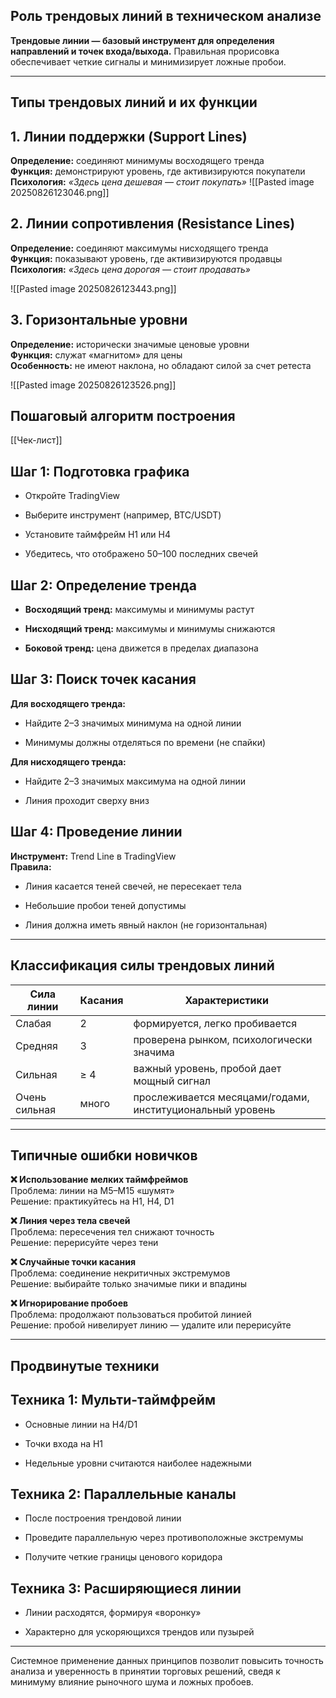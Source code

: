 ## Роль трендовых линий в техническом анализе

**Трендовые линии — базовый инструмент для определения направлений и точек входа/выхода.** Правильная прорисовка обеспечивает четкие сигналы и минимизирует ложные пробои.

---
## Типы трендовых линий и их функции

## 1. Линии поддержки (Support Lines)

**Определение:** соединяют минимумы восходящего тренда  
**Функция:** демонстрируют уровень, где активизируются покупатели  
**Психология:** _«Здесь цена дешевая — стоит покупать»_
![[Pasted image 20250826123046.png]]

## 2. Линии сопротивления (Resistance Lines)

**Определение:** соединяют максимумы нисходящего тренда  
**Функция:** показывают уровень, где активизируются продавцы  
**Психология:** _«Здесь цена дорогая — стоит продавать»_

![[Pasted image 20250826123443.png]]
## 3. Горизонтальные уровни

**Определение:** исторически значимые ценовые уровни  
**Функция:** служат «магнитом» для цены  
**Особенность:** не имеют наклона, но обладают силой за счет ретеста

![[Pasted image 20250826123526.png]]

## Пошаговый алгоритм построения

[[Чек-лист]]
## Шаг 1: Подготовка графика

- Откройте TradingView
    
- Выберите инструмент (например, BTC/USDT)
    
- Установите таймфрейм H1 или H4
    
- Убедитесь, что отображено 50–100 последних свечей

## Шаг 2: Определение тренда

- **Восходящий тренд:** максимумы и минимумы растут
    
- **Нисходящий тренд:** максимумы и минимумы снижаются
    
- **Боковой тренд:** цена движется в пределах диапазона

## Шаг 3: Поиск точек касания

**Для восходящего тренда:**

- Найдите 2–3 значимых минимума на одной линии
    
- Минимумы должны отделяться по времени (не спайки)

**Для нисходящего тренда:**

- Найдите 2–3 значимых максимума на одной линии
    
- Линия проходит сверху вниз

## Шаг 4: Проведение линии

**Инструмент:** Trend Line в TradingView  
**Правила:**

- Линия касается теней свечей, не пересекает тела
    
- Небольшие пробои теней допустимы
    
- Линия должна иметь явный наклон (не горизонтальная)

---
## Классификация силы трендовых линий

|Сила линии|Касания|Характеристики|
|---|---|---|
|Слабая|2|формируется, легко пробивается|
|Средняя|3|проверена рынком, психологически значима|
|Сильная|≥ 4|важный уровень, пробой дает мощный сигнал|
|Очень сильная|много|прослеживается месяцами/годами, институциональный уровень|

---
## Типичные ошибки новичков

**❌ Использование мелких таймфреймов**  
Проблема: линии на M5–M15 «шумят»  
Решение: практикуйтесь на H1, H4, D1

**❌ Линия через тела свечей**  
Проблема: пересечения тел снижают точность  
Решение: перерисуйте через тени

**❌ Случайные точки касания**  
Проблема: соединение некритичных экстремумов  
Решение: выбирайте только значимые пики и впадины

**❌ Игнорирование пробоев**  
Проблема: продолжают пользоваться пробитой линией  
Решение: пробой нивелирует линию — удалите или перерисуйте

---
## Продвинутые техники

## Техника 1: Мульти-таймфрейм

- Основные линии на H4/D1
    
- Точки входа на H1
    
- Недельные уровни считаются наиболее надежными
## Техника 2: Параллельные каналы

- После построения трендовой линии
    
- Проведите параллельную через противоположные экстремумы
    
- Получите четкие границы ценового коридора
## Техника 3: Расширяющиеся линии

- Линии расходятся, формируя «воронку»
    
- Характерно для ускоряющихся трендов или пузырей

---

Системное применение данных принципов позволит повысить точность анализа и уверенность в принятии торговых решений, сведя к минимуму влияние рыночного шума и ложных пробоев.

